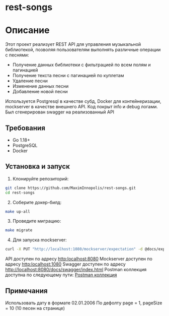 # rest-songs

# Описание

Этот проект реализует REST API для управления музыкальной библиотекой,
позволяя пользователям выполнять различные операции с песнями:

* Получение данных библиотеки с фильтрацией по всем полям и пагинацией
* Получение текста песни с пагинацией по куплетам
* Удаление песни
* Изменение данных песни
* Добавление новой песни


Используется Postgresql в качестве субд, Docker для контейнеризации,
mockserver в качестве внешнего API. Код покрыт info и debug логами.
Был сгенерирован swagger на реализованный API

## Требования

- Go 1.18+
- PostgreSQL
- Docker

## Установка и запуск

1. Клонируйте репозиторий:
```bash
git clone https://github.com/MaximInnopolis/rest-songs.git
cd rest-songs
```

2. Соберите докер-билд:
```bash
make up-all
```

3. Проведите миграцию:
```bash
make migrate
```

4. Для запуска mockserver:
```bash
curl -X PUT "http://localhost:1080/mockserver/expectation" -d @docs/expectation.json -H "Content-Type: application/json"
```

API доступен по адресу <http:localhost:8080>
Mockserver доступен по адресу <http:localhost:1080>
Swagger доступен по адресу <http://localhost:8080/docs/swagger/index.html>
Postman коллекция доступна по следующему пути: [Postman коллекция](docs/songs.postman_collection.json)

## Примечания

Использовать дату в формате 02.01.2006
По дефолту page = 1, pageSize = 10 (10 песен на странице)
